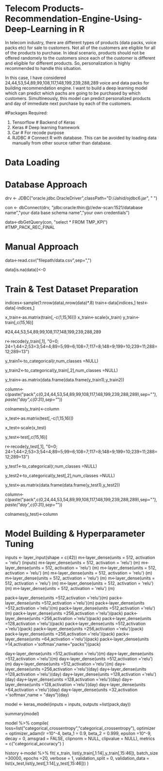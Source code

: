 # Telecom Products-Recommendation-Engine-Using-Deep-Learning in R

In telecom industry, there are different types of products (data packs, voice packs etc) for sale to customers. Not all of the customers are eligible for all of the products to purchase. In ideal scenario, products should not be offered randomely to the customers since each of the customer is different and eligible for different products. So, personalization is highly recommended to handle this situation. 

In this case, I have considered 24,44,53,54,89,99,108,117,148,199,239,288,289 voice and data packs for building recommendation engine.
I want to build a deep learning model which can predict which pachs are going to be purchased by which customers. Simultineously, this model can predict personalized products and day of immediate next purchase by each of the customers. 

#Packages Required:
1. Tensorflow # Backend of Keras
2. Keras # Deep learning framework
3. Car # For recode purpose
4. RJDBC # Connect R with database. This can be avoided by loading data manually from other source rather than database.

# Data Loading
# Database Approach
drv <- JDBC("oracle.jdbc.OracleDriver",classPath="D:/Jahid/ojdbc6.jar", " ")

con <- dbConnect(drv, "jdbc:oracle:thin:@//edw-scan:1521/database name","your data base schema name","your own credentials")

data<-dbGetQuery(con, "select * FROM TMP_KPI") #TMP_PACK_REC_FINAL

# Manual Approach
data<-read.csv("filepath/data.csv",sep=",")

data[is.na(data)]<-0

# Train & Test Dataset Preparation
indices<-sample(1:nrow(data),nrow(data)*.8)
train<-data[indices,]
test<-data[-indices,]

x_train<-as.matrix(train[,-c(1,15,16)])
x_train<-scale(x_train)
y_train<-train[,c(15,16)]

#24,44,53,54,89,99,108,117,148,199,239,288,289

r<-recode(y_train[,1], "0=0; 24=1;44=2;53=3;54=4;89=5;99=6;108=7;117=8;148=9;199=10;239=11;288=12;289=13")

y_train1<-to_categorical(r,num_classes =NULL)

y_train2<-to_categorical(y_train[,2],num_classes =NULL)

y_train<-as.matrix(data.frame(data.frame(y_train1),y_train2))

column<-c(paste("pack",c(0,24,44,53,54,89,99,108,117,148,199,239,288,289),sep="_"),paste("day",c(0:31),sep="_"))

colnames(y_train)<-column


x_test<-as.matrix(test[,-c(1,15,16)])

x_test<-scale(x_test)

y_test<-test[,c(15,16)]



r<-recode(y_test[,1], "0=0; 24=1;44=2;53=3;54=4;89=5;99=6;108=7;117=8;148=9;199=10;239=11;288=12;289=13")

y_test1<-to_categorical(r,num_classes =NULL)

y_test2<-to_categorical(y_test[,2],num_classes =NULL)

y_test<-as.matrix(data.frame(data.frame(y_test1),y_test2))

column<-c(paste("pack",c(0,24,44,53,54,89,99,108,117,148,199,239,288,289),sep="_"),paste("day",c(0:31),sep="_"))

colnames(y_test)<-column


# Model Building & Hyperparameter Tuning

inputs <- layer_input(shape = c(42))
m<-layer_dense(units = 512, activation = 'relu') (inputs)
m<-layer_dense(units = 512, activation = 'relu') (m)
m<-layer_dense(units = 512, activation = 'relu') (m)
m<-layer_dense(units = 512, activation = 'relu') (m)
m<-layer_dense(units = 512, activation = 'relu') (m)
m<-layer_dense(units = 512, activation = 'relu') (m)
m<-layer_dense(units = 512, activation = 'relu') (m)
m<-layer_dense(units = 512, activation = 'relu') (m)
m<-layer_dense(units = 512, activation = 'relu') (m)

pack<-layer_dense(units =512,activation ='relu')(m)
pack<-layer_dense(units =512,activation ='relu')(m)
pack<-layer_dense(units =512,activation ='relu')(m)
pack<-layer_dense(units =512,activation ='relu')(m)
pack<-layer_dense(units =256,activation ='relu')(pack)
pack<-layer_dense(units =256,activation ='relu')(pack)
pack<-layer_dense(units =128,activation ='relu')(pack)
pack<-layer_dense(units =512,activation ='relu')(pack)
pack<-layer_dense(units =256,activation ='relu')(pack)
pack<-layer_dense(units =256,activation ='relu')(pack)
pack<-layer_dense(units =64,activation ='relu')(pack)
pack<-layer_dense(units =14,activation ='softmax',name="packs")(pack)

day<-layer_dense(units =512,activation ='relu')(m)
day<-layer_dense(units =512,activation ='relu')(m)
day<-layer_dense(units =512,activation ='relu')(m)
day<-layer_dense(units =512,activation ='relu')(m)
day<-layer_dense(units =256,activation ='relu')(day)
day<-layer_dense(units =128,activation ='relu')(day)
day<-layer_dense(units =128,activation ='relu')(day)
day<-layer_dense(units =128,activation ='relu')(day)
day<-layer_dense(units =128,activation ='relu')(day)
day<-layer_dense(units =64,activation ='relu')(day)
day<-layer_dense(units =32,activation ='softmax',name = "days")(day)

model <- keras_model(inputs = inputs, outputs =list(pack,day))

summary(model)

model %>% compile(
  loss=list("categorical_crossentropy","categorical_crossentropy"),
  optimizer = optimizer_adam(lr =10^-4, beta_1 = 0.9, beta_2 = 0.999,
                             epsilon =10^-9, decay = 0, amsgrad = FALSE, clipnorm = NULL,
                             clipvalue = NULL),  metrics = c("categorical_accuracy")
)




history <-model %>% fit(
  x_train, list(y_train[,1:14],y_train[,15:46]),
  batch_size =30000,
  epochs =20,
  verbose = 1,
  validation_split = 0,
  validation_data = list(x_test,list(y_test[,1:14],y_test[,15:46]))
)




